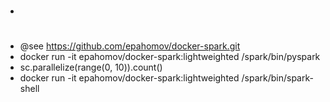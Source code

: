 - #
- @see https://github.com/epahomov/docker-spark.git
- docker run -it epahomov/docker-spark:lightweighted /spark/bin/pyspark
- sc.parallelize(range(0, 10)).count()
- docker run -it epahomov/docker-spark:lightweighted /spark/bin/spark-shell
